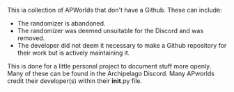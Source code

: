 This ia collection of APWorlds that don't have a Github.  These can include:
- The randomizer is abandoned.
- The randomizer was deemed unsuitable for the Discord and was removed.
- The developer did not deem it necessary to make a Github repository for their work but is actively maintaining it.

This is done for a little personal project to document stuff more openly.  Many of these can be found in the Archipelago Discord.  Many APworlds credit their developer(s) within their __init__.py file.
